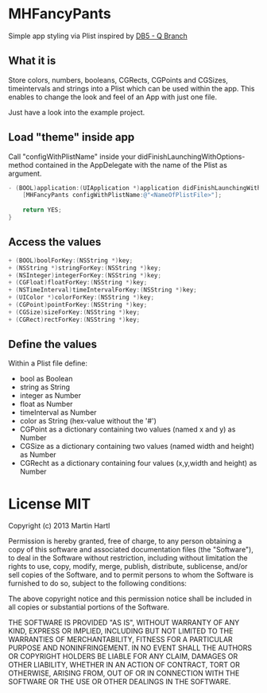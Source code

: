 # MHFancyPants

Simple app styling via Plist inspired by [DB5 - Q Branch](https://github.com/quartermaster/DB5?source=cc "DB5 - Q Branch")

## What it is

Store colors, numbers, booleans, CGRects, CGPoints and CGSizes, timeintervals and strings into a Plist which can be used within the app. This enables to change the look and feel of an App with just one file. 

Just have a look into the example project.

## Load "theme" inside app

Call "configWithPlistName" inside your didFinishLaunchingWithOptions-method contained in the AppDelegate with the name of the Plist as argument.

```objective-c
- (BOOL)application:(UIApplication *)application didFinishLaunchingWithOptions:(NSDictionary *)launchOptions {
    [MHFancyPants configWithPlistName:@"<NameOfPlistFile>"];
    
    return YES;
}
```

## Access the values

```objective-c
+ (BOOL)boolForKey:(NSString *)key;
+ (NSString *)stringForKey:(NSString *)key;
+ (NSInteger)integerForKey:(NSString *)key;
+ (CGFloat)floatForKey:(NSString *)key;
+ (NSTimeInterval)timeIntervalForKey:(NSString *)key;
+ (UIColor *)colorForKey:(NSString *)key;
+ (CGPoint)pointForKey:(NSString *)key;
+ (CGSize)sizeForKey:(NSString *)key;
+ (CGRect)rectForKey:(NSString *)key;
```

## Define the values

Within a Plist file define:

+ bool as Boolean
+ string as String
+ integer as Number
+ float as Number
+ timeInterval as Number
+ color as String (hex-value without the '#')
+ CGPoint as a dictionary containing two values (named x and y) as Number
+ CGSize as a dictionary containing two values (named width and height) as Number
+ CGRecht as a dictionary containing four values (x,y,width and height) as Number


# License MIT


Copyright (c) 2013 Martin Hartl

Permission is hereby granted, free of charge, to any person obtaining a copy
of this software and associated documentation files (the "Software"), to deal
in the Software without restriction, including without limitation the rights
to use, copy, modify, merge, publish, distribute, sublicense, and/or sell
copies of the Software, and to permit persons to whom the Software is
furnished to do so, subject to the following conditions:

The above copyright notice and this permission notice shall be included in
all copies or substantial portions of the Software.

THE SOFTWARE IS PROVIDED "AS IS", WITHOUT WARRANTY OF ANY KIND, EXPRESS OR
IMPLIED, INCLUDING BUT NOT LIMITED TO THE WARRANTIES OF MERCHANTABILITY,
FITNESS FOR A PARTICULAR PURPOSE AND NONINFRINGEMENT. IN NO EVENT SHALL THE
AUTHORS OR COPYRIGHT HOLDERS BE LIABLE FOR ANY CLAIM, DAMAGES OR OTHER
LIABILITY, WHETHER IN AN ACTION OF CONTRACT, TORT OR OTHERWISE, ARISING FROM,
OUT OF OR IN CONNECTION WITH THE SOFTWARE OR THE USE OR OTHER DEALINGS IN
THE SOFTWARE.
